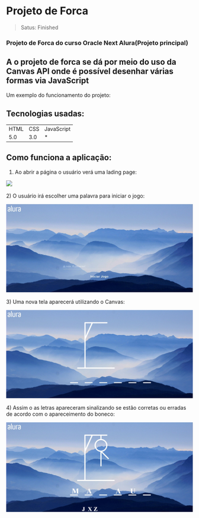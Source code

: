 <h1>Projeto de Forca</h1>

>Satus: Finished


### Projeto de Forca do curso Oracle Next Alura(Projeto principal)

## A o projeto de forca se dá por meio do uso da Canvas API onde é possível desenhar várias formas via JavaScript 

Um exemplo do funcionamento do projeto:

## Tecnologias usadas:
<table>
    <tr>
     <td>HTML</td>
     <td>CSS</td>
     <td>JavaScript</td>
    </tr> 
    <tr>
        <td>5.0</td>
        <td>3.0</td>
        <td>*</td>
    </tr>  
</table>

## Como funciona a aplicação:
1) Ao abrir a página o usuário verá uma lading page:
<p>
    <img with="470" src="https://raw.githubusercontent.com/SidneyDaniel/Forca/main/Imagens/P%C3%A1ginaInicial.jpg">
</p>
2) O usuário irá escolher uma palavra para iniciar o jogo:
<p>
    <img with="470" src="https://raw.githubusercontent.com/SidneyDaniel/Forca/main/Imagens/InicioJogo.jpg">
</p>
3) Uma nova tela aparecerá utilizando o Canvas:
<p>
    <img with="470" src="https://raw.githubusercontent.com/SidneyDaniel/Forca/main/Imagens/Jogo.jpg">
</p>
4) Assim o as letras apareceram sinalizando se estão corretas ou erradas de acordo com o apareceimento do boneco:
<p>
    <img with="470" src="https://raw.githubusercontent.com/SidneyDaniel/Forca/main/Imagens/JogoemFuncionamento.jpg">
</p>
 


